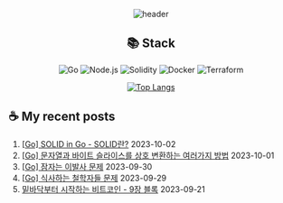<div align="center">

![header](https://capsule-render.vercel.app/api?type=waving&color=auto&height=200&section=header&text=Hyohwak%20Lee&fontSize=80)

## 📚 Stack

![Go](https://img.shields.io/badge/Go-00ADD8?style=for-the-badge&logo=go&logoColor=white)
![Node.js](https://img.shields.io/badge/Node.js-43853D?style=for-the-badge&logo=node.js&logoColor=white)
![Solidity](https://img.shields.io/badge/solidity-363636?style=for-the-badge&logo=solidity&logoColor=white)
![Docker](https://img.shields.io/badge/docker-%230db7ed.svg?style=for-the-badge&logo=docker&logoColor=white)
![Terraform](https://img.shields.io/badge/terraform-%235835CC.svg?style=for-the-badge&logo=terraform&logoColor=white)

[![Top Langs](https://github-readme-stats.vercel.app/api/top-langs/?username=piatoss3612&layout=compact)](https://github.com/piatoss3612/github-readme-stats)

</div>

## ☕ My recent posts

1. [[Go] SOLID in Go - SOLID란?](https://piatoss3612.tistory.com/30) 2023-10-02
2. [[Go] 문자열과 바이트 슬라이스를 상호 변환하는 여러가지 방법](https://piatoss3612.tistory.com/29) 2023-10-01
3. [[Go] 잠자는 이발사 문제](https://piatoss3612.tistory.com/28) 2023-09-30
4. [[Go] 식사하는 철학자들 문제](https://piatoss3612.tistory.com/27) 2023-09-29
5. [밑바닥부터 시작하는 비트코인 - 9장 블록](https://piatoss3612.tistory.com/26) 2023-09-21